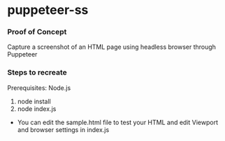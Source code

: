 # puppeteer-ss

### Proof of Concept

Capture a screenshot of an HTML page using headless browser through Puppeteer

### Steps to recreate

Prerequisites: Node.js

1. node install
2. node index.js

- You can edit the sample.html file to test your HTML and edit Viewport and browser settings in index.js 